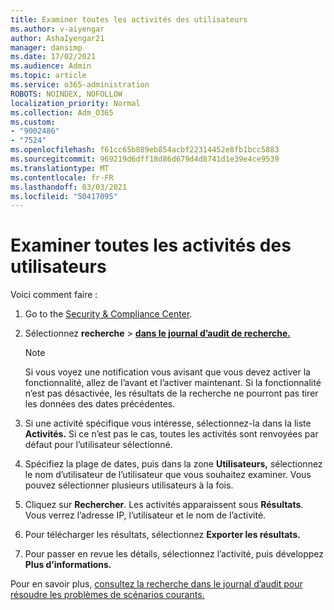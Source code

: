 ```yaml
---
title: Examiner toutes les activités des utilisateurs
ms.author: v-aiyengar
author: AshaIyengar21
manager: dansimp
ms.date: 17/02/2021
ms.audience: Admin
ms.topic: article
ms.service: o365-administration
ROBOTS: NOINDEX, NOFOLLOW
localization_priority: Normal
ms.collection: Adm_O365
ms.custom:
- "9002486"
- "7524"
ms.openlocfilehash: f61cc65b889eb854acbf22314452e8fb1bcc5883
ms.sourcegitcommit: 969219d6dff18d86d679d4d8741d1e39e4ce9539
ms.translationtype: MT
ms.contentlocale: fr-FR
ms.lasthandoff: 03/03/2021
ms.locfileid: "50417095"
---
```

# <a name="investigate-all-the-users-activities"></a>Examiner toutes les activités des utilisateurs

Voici comment faire :

1. Go to the [Security & Compliance Center](https://go.microsoft.com/fwlink/p/?linkid=2077143).
1. Sélectionnez **recherche**  >  **[dans le journal d’audit de recherche.](https://go.microsoft.com/fwlink/?linkid=2103759)**
    > [!NOTE]
    > Si vous voyez une notification vous avisant que vous devez activer la fonctionnalité, allez de l’avant et l’activer maintenant. Si la fonctionnalité n’est pas désactivée, les résultats de la recherche ne pourront pas tirer les données des dates précédentes.

1. Si une activité spécifique vous intéresse, sélectionnez-la dans la liste **Activités.** Si ce n’est pas le cas, toutes les activités sont renvoyées par défaut pour l’utilisateur sélectionné.
1. Spécifiez la plage de dates, puis dans la zone **Utilisateurs,** sélectionnez le nom d’utilisateur de l’utilisateur que vous souhaitez examiner. Vous pouvez sélectionner plusieurs utilisateurs à la fois.
1. Cliquez sur **Rechercher**. Les activités apparaissent sous **Résultats**. Vous verrez l’adresse IP, l’utilisateur et le nom de l’activité.
1. Pour télécharger les résultats, sélectionnez **Exporter les résultats.**
1. Pour passer en revue les détails, sélectionnez l’activité, puis développez **Plus d’informations.**

Pour en savoir plus, [consultez la recherche dans le journal d’audit pour résoudre les problèmes de scénarios courants.](https://go.microsoft.com/fwlink/?linkid=2103944)
